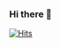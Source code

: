 ### Hi there 👋

[![Hits](https://hits.seeyoufarm.com/api/count/incr/badge.svg?url=https%3A%2F%2Fgithub.com%2Fnaimnaro%2Fhit-counter&count_bg=%2379C83D&title_bg=%23555555&icon=&icon_color=%23B74242&title=hits&edge_flat=false)](https://hits.seeyoufarm.com)
